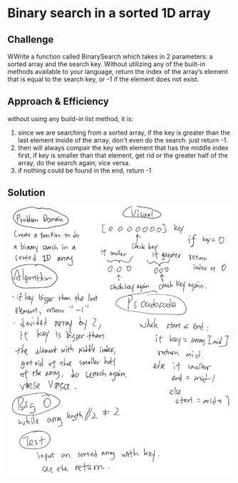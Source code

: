 # Binary search in a sorted 1D array

## Challenge
<!-- Description of the challenge -->
WWrite a function called BinarySearch which takes in 2 parameters: a sorted array and the search key. Without utilizing any of the built-in methods available to your language, return the index of the array’s element that is equal to the search key, or -1 if the element does not exist.

## Approach & Efficiency
<!-- What approach did you take? Why? What is the Big O space/time for this approach? -->
without using any build-in list method, it is:
1. since we are searching from a sorted array, if the key is greater than the last element inside of the array, don't even do the search. just return -1.
2. then will always compair the key with element that has the middle index first, if key is smaller than that element, get rid or the greater half of the array, do the search again; vice versa.
3. if nothing could be found in the end, return -1


## Solution
<!-- Embedded whiteboard image -->
![img](array_binary_search.PNG)

